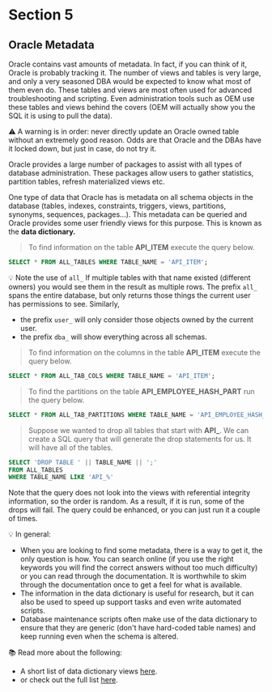 # Section 5

## Oracle Metadata

Oracle contains vast amounts of metadata. In fact, if you can think of it, Oracle is probably tracking it. The number of views and tables is very large, and only a very seasoned DBA would be expected to know what most of them even do. These tables and views are most often used for advanced troubleshooting and scripting. Even administration tools such as OEM use these tables and views behind the covers (OEM will actually show you the SQL it is using to pull the data).

:warning: A warning is in order: never directly update an Oracle owned table without an extremely good reason. Odds are that Oracle and the DBAs have it locked down, but just in case, do not try it. 

Oracle provides a large number of packages to assist with all types of database administration. These packages allow users to gather statistics, partition tables, refresh materialized views etc. 

One type of data that Oracle has is metadata on all schema objects in the database (tables, indexes, constraints, triggers, views, partitions, synonyms, sequences, packages...). This metadata can be queried and Oracle provides some user friendly views for this purpose. This is known as the **data dictionary.**

> To find information on the table **API_ITEM** execute the query below.

```SQL
SELECT * FROM ALL_TABLES WHERE TABLE_NAME = 'API_ITEM';
```

:bulb: Note the use of `all_` If multiple tables with that name existed (different owners) you would see them in the result as multiple rows. The prefix `all_` spans the entire database, but only returns those things the current user has permissions to see. 
Similarly, 
- the prefix `user_` will only consider those objects owned by the current user. 
- the prefix `dba_` will show everything across all schemas.

> To find information on the columns in the table **API_ITEM**
execute the query below.

```SQL
SELECT * FROM ALL_TAB_COLS WHERE TABLE_NAME = 'API_ITEM';
```

> To find the partitions on the table **API_EMPLOYEE_HASH_PART** run the query below.

```SQL
SELECT * FROM ALL_TAB_PARTITIONS WHERE TABLE_NAME = 'API_EMPLOYEE_HASH_PART';
```

> Suppose we wanted to drop all tables that start with **API_**. We can create a SQL query that will generate the drop statements for us. It will have all of the tables. 

```SQL
SELECT 'DROP TABLE ' || TABLE_NAME || ';' 
FROM ALL_TABLES 
WHERE TABLE_NAME LIKE 'API_%'
```

Note that the query does not look into the views with referential integrity information, so the order is random. As a result, if it is run, some of the drops will fail. The query could be enhanced, or you can just run it a couple of times.

:bulb: In general: 
- When you are looking to find some metadata, there is a way to get it, the only question is how. You can search online (if you use the right keywords you will find the correct answers without too much difficulty) or you can read through the documentation. It is worthwhile to skim through the documentation once to get a feel for what is available.
- The information in the data dictionary is useful for research, but it can also be used to speed up support tasks and even write automated scripts.
- Database maintenance scripts often make use of the data dictionary to ensure that they are generic (don't have hard-coded table names) and keep running even when the schema is altered.

:books: Read more about the following:
- A short list of data dictionary views [here](http://docs.oracle.com/cd/B28359_01/server.111/b28310/tables014.htm).
- or check out the full list [here](http://docs.oracle.com/cd/B28359_01/nav/catalog_views.htm).
